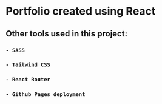 # Portfolio created using React



## Other tools used in this project:

### `- SASS`
### `- Tailwind CSS`
### `- React Router`
### `- Github Pages deployment`



